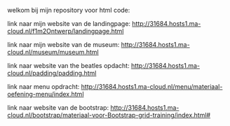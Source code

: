 welkom bij mijn repository voor html code:

link naar mijn website van de landingpage: http://31684.hosts1.ma-cloud.nl/f1m2Ontwerp/landingpage.html

link naar mijn website van de museum: http://31684.hosts1.ma-cloud.nl/museum/museum.html

link naar website van the beatles opdacht: http://31684.hosts1.ma-cloud.nl/padding/padding.html

link naar menu opdracht: http://31684.hosts1.ma-cloud.nl/menu/materiaal-oefening-menu/index.html

link naar website van de bootstrap: http://31684.hosts1.ma-cloud.nl/bootstrap/materiaal-voor-Bootstrap-grid-training/index.html#